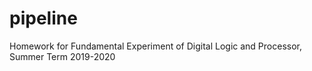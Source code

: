 # pipeline
Homework for Fundamental Experiment of Digital Logic and Processor, Summer Term 2019-2020
